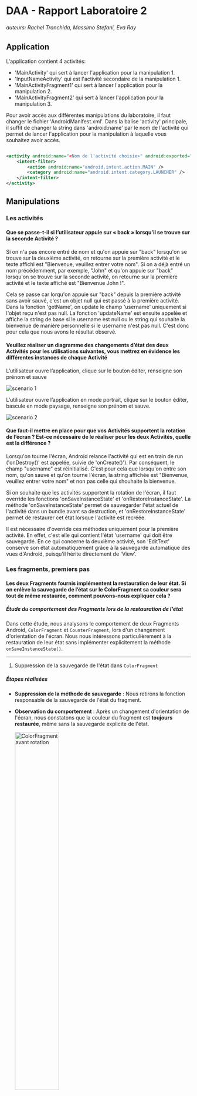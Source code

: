 # DAA - Rapport Laboratoire 2

###### auteurs: Rachel Tranchida, Massimo Stefani, Eva Ray

## Application

L'application contient 4 activités:

- 'MainActivity' qui sert à lancer l'application pour la manipulation 1.
- 'InputNameActivity' qui est l'activité secondaire de la manipulation 1.
- 'MainActivityFragment1' qui sert à lancer l'application pour la manipulation 2.
- 'MainActivityFragment2' qui sert à lancer l'application pour la manipulation 3.

Pour avoir accès aux différentes manipulations du laboratoire, il faut changer le fichier
'AndroidManifest.xml'. Dans la balise 'activity' principale, il suffit de changer la string
dans 'android:name' par le nom de l'activité qui permet de lancer l'application pour la
manipulation à laquelle vous souhaitez avoir accès.

```xml

<activity android:name="<Nom de l'activité choisie>" android:exported="true">
    <intent-filter>
        <action android:name="android.intent.action.MAIN" />
        <category android:name="android.intent.category.LAUNCHER" />
    </intent-filter>
</activity>
```

## Manipulations

### Les activités

#### Que se passe-t-il si l’utilisateur appuie sur « back » lorsqu’il se trouve sur la seconde Activité ?

Si on n'a pas encore entré de nom et qu'on appuie sur "back" lorsqu'on se trouve sur la deuxième
activité, on retourne sur la première activité et le texte affichl est "Bienvenue, veuillez entrer
votre nom". Si on a déjà entré un nom précédemment, par exemple, "John" et qu'on appuie sur "back"
lorsqu'on se trouve sur
la seconde activité, on retourne sur la première activité et le texte affiché est "Bienvenue
John !".

Cela se passe car lorqu'on appuie sur "back" depuis la première activité sans avoir sauvé, c'est
un objet null qui est passé à la première activité. Dans la fonction 'getName', on update le champ
'username' uniquement si l'objet reçu n'est pas null. La fonction 'updateName' est ensuite appelée
et affiche la string de base si le username est null ou le string qui souhaite la bienvenue de
manière
personnelle si le username n'est pas null. C'est donc pour cela que nous avons le résultat observé.

#### Veuillez réaliser un diagramme des changements d’état des deux Activités pour les utilisations suivantes, vous mettrez en évidence les différentes instances de chaque Activité

L’utilisateur ouvre l’application, clique sur le bouton éditer, renseigne son prénom et sauve

![scenario 1](/img/scenario1.png)

L’utilisateur ouvre l’application en mode portrait, clique sur le bouton éditer, bascule en 
mode paysage, renseigne son prénom et sauve.

![scenario 2](/img/scenario2.png)

#### Que faut-il mettre en place pour que vos Activités supportent la rotation de l’écran ? Est-ce nécessaire de le réaliser pour les deux Activités, quelle est la différence ?

Lorsqu'on tourne l'écran, Android relance l'activité qui est en train de run ('onDestroy()' est
appelée, suivie de 'onCreate()'). Par conséquent, le champ "username" est réinitialisé. C'est pour
cela que lorsqu'on entre son nom, qu'on sauve et qu'on tourne l'écran, la string affichée est
"Bienvenue, veuillez entrer votre nom" et non pas celle qui shouhaite la bienvenue.

Si on souhaite que les activités supportent la rotation de l'écran, il faut override les fonctions
'onSaveInstanceState' et 'onRestoreInstanceState'. La méthode 'onSaveInstanceState' permet de
sauvegarder l'état actuel de l'activité dans un bundle avant sa destruction, et
'onRestoreInstanceState' permet de restaurer cet état lorsque l'activité est recréée.

Il est nécessaire d'override ces méthodes uniquement pour la première activité. En effet,
c'est elle qui contient l'état 'username' qui doit être sauvegardé. En ce qui concerne la deuxième
activité, son 'EditText' conserve son état automatiquement grâce à la sauvegarde automatique des
vues d'Android, puisqu'il hérite directement de 'View'.

### Les fragments, premiers pas

#### Les deux Fragments fournis implémentent la restauration de leur état. Si on enlève la sauvegarde de l’état sur le ColorFragment sa couleur sera tout de même restaurée, comment pouvons-nous expliquer cela ?

##### Étude du comportement des Fragments lors de la restauration de l'état

Dans cette étude, nous analysons le comportement de deux Fragments Android, `ColorFragment` et
`CounterFragment`, lors d'un changement d'orientation de l'écran. Nous nous intéressons
particulièrement à la restauration de leur état sans implémenter explicitement la méthode
`onSaveInstanceState()`.

---

1. Suppression de la sauvegarde de l'état dans `ColorFragment`

##### Étapes réalisées

- **Suppression de la méthode de sauvegarde** : Nous retirons la fonction responsable de la
  sauvegarde de l'état du fragment.

- **Observation du comportement** : Après un changement d'orientation de l'écran, nous constatons
  que la couleur du fragment est **toujours restaurée**, même sans la sauvegarde explicite de
  l'état.

  <img src="./img/MainActivityFragment1_1.png" alt="ColorFragment avant rotation" width="50%"/>

  *ColorFragment avant rotation*

  <img src="./img/MainActivityFragment1_2.png" alt="ColorFragment après rotation" width="50%"/>

*ColorFragment après rotation*

---

2. Suppression de la sauvegarde de l'état dans `CounterFragment`

##### Étapes réalisées

- **Suppression de la méthode de sauvegarde** : De la même manière, nous supprimons la fonction de
  sauvegarde de l'état du `CounterFragment`.

- **Observation du comportement** : Après un changement d'orientation, nous remarquons que la valeur
  du compteur **n'est pas restaurée** et revient à sa valeur initiale.

  <img src="./img/MainActivityFragment1_3.png" alt="CounterFragment avant rotation" width="50%"/>

  *Avant rotation*

  <img src="./img/MainActivityFragment1_4.png" alt="CounterFragment après rotation" width="50%"/>

  *Après rotation*


3. Analyse des différences entre les deux Fragments

##### Comportements observés

- **`ColorFragment`** : La couleur est restaurée malgré l'absence de sauvegarde explicite.
- **`CounterFragment`** : Le compteur n'est pas restauré sans sauvegarde explicite.

##### Propriétés des Fragments

- **`ColorFragment`** :

    - Utilise des attributs de type `Int` pour stocker la couleur.
    - Possède trois `SeekBar` (`rSeekBar`, `gSeekBar`, `bSeekBar`) pour ajuster les composantes RGB.
    - Met à jour la couleur de fond en fonction des valeurs des `SeekBar`.

- **`CounterFragment`** :

    - Utilise un attribut de type `Int` pour stocker le compteur.
    - Affiche le compteur dans un `TextView` et l'incrémente via un `Button`.
    - Met à jour le `TextView` à chaque incrémentation du compteur.

##### Mécanisme de sauvegarde automatique des vues en Android

En Android, les vues (héritant de `View`) possédant un identifiant unique (`android:id`) et ayant la
propriété `saveEnabled` à `true` (par défaut) sauvegardent et restaurent automatiquement leur état
lors des changements de configuration.

- **Vues concernées** : `EditText`, `CheckBox`, `SeekBar`, etc.
- **Données sauvegardées** : Propriétés telles que le texte saisi, l'état coché, la progression,
  etc.

##### Application au `ColorFragment`

- **Sauvegarde automatique des `SeekBar`** :

    - Les `SeekBar` sauvegardent automatiquement leur position (`progress`).
    - Lors de la restauration, les positions sont rétablies, déclenchant les écouteurs associés.

- **Mise à jour de la couleur** :

    - `seekBarChangeListener` est appelé lors de la restauration.
    - Il met à jour la variable `color` et applique la couleur au fond du fragment.

  ```kotlin
  private val seekBarChangeListener = object : SeekBar.OnSeekBarChangeListener {

      override fun onProgressChanged(seekBar: SeekBar, value: Int, fromUser: Boolean) {
          val rComponent = Color.red(color)
          val gComponent = Color.green(color)
          val bComponent = Color.blue(color)

          color = when(seekBar) {
              rSeekBar -> Color.rgb(value, gComponent, bComponent)
              gSeekBar -> Color.rgb(rComponent, value, bComponent)
              bSeekBar -> Color.rgb(rComponent, gComponent, value)
              else -> Color.rgb(rComponent, gComponent, bComponent)
          }

          // Mise à jour de la couleur de fond
          view?.setBackgroundColor(color)
      }

      override fun onStartTrackingTouch(p0: SeekBar?) = Unit
      override fun onStopTrackingTouch(p0: SeekBar?) = Unit

  }
  ```

##### Application au `CounterFragment`

- **Absence de sauvegarde automatique** :

    - Le compteur est une variable primitive (`Int`), non liée à une vue avec sauvegarde
      automatique.
    - Sans sauvegarde explicite, sa valeur est réinitialisée lors de la recréation du fragment.

---

##### Conclusion

La différence de comportement entre les deux fragments s'explique par le mécanisme de sauvegarde
automatique des vues en Android :

- **`ColorFragment`** :

    - **Sauvegarde automatique** : Les `SeekBar` sauvegardent et restaurent automatiquement leur
      état.
    - **Mise à jour dynamique** : Le `SeekBarChangeListener` met à jour la variable `color` et la
      couleur de fond en conséquence.

- **`CounterFragment`** :

    - **Absence de sauvegarde** : Le compteur n'est pas sauvegardé automatiquement car il n'est pas
      lié à une vue.
    - **Réinitialisation** : Sans sauvegarde explicite, le compteur revient à sa valeur initiale
      après rotation.

---

#### Si nous plaçons deux fois le CounterFragment dans l’Activité, nous aurons deux instances indépendantes de celui-ci. Comment est-ce que la restauration de l’état se passe en cas de rotation de l’écran ?

Comme vu précédemment, le `CounterFragment` garde son état si la méthode `onSaveInstanceState` est
implémentée.
Si on place deux instances du `CounterFragment` dans l'activité, chaque instance aura son propre
état.
Lors d'un changement d'orientation de l'écran, chaque instance du `CounterFragment` restaurera son
propre état.
Les deux instances du `CounterFragment` sont indépendantes l'une de l'autre.

3. Références

- [Documentation officielle d'Android sur les Fragments](https://developer.android.com/guide/fragments)
- [Mécanismes de sauvegarde d'état en Android](https://developer.android.com/topic/libraries/architecture/saving-states)
- [Classe
  `SeekBar` (Android Developers)](https://developer.android.com/reference/android/widget/SeekBar)
- [Propriété `saveEnabled` de
  `View`](https://developer.android.com/reference/android/view/View#attr_android:saveEnabled)

### Le FragmentManager

#### A l’initialisation de l’Activité, comment peut-on faire en sorte que la première étape s’affiche automatiquement ?

On crée et ajoute le premier fragment à la création avec l'argument de step valant 1 seulement dans
le cas où l'activité est nouvelle et qu'il n'y a pas d'état sauvegardé. En effet, on vérifie si
`savedInstanceState` est null et c'est seulement dans ce cas que l'on ajoute le premier fragment.

#### Comment pouvez-vous faire en sorte que votre implémentation supporte la rotation de l’écran ? Nous nous intéressons en particulier au maintien de l’état de la pile de Fragments et de l’étape en cours lors de la rotation.

En cas de rotation de l’écran, Android détruit puis recrée l'activité en cours pour gérer les
nouvelles configurations. Par défaut la pile de Fragments est recréée à l’identique par le
FragmentManager, mais pas l’état interne des Fragments. Le paramètre passé aux fragments indiquant
le numéro d'étape est ce qui permet de conserver le numéro de l'étape en cours, car il ne change pas
pour un fragment donné. De plus, au `onCreate()` , on vérifie si une instance a été sauvegardée, ce
qui nous permet de conserver la cohérence de la pile en n'ajoutant pas un fragment à la création si
l'activité est restaurée et pas nouvelle.

#### Dans une transaction sur le Fragment, quelle est la différence entre les méthodes add et replace ?

`add()` :  Ajoute un fragment au conteneur. Si le conteneur possède déjà des fragments, le nouveau
fragment est ajouté par-dessus les autres, créant ainsi une pile de fragments.

`replace()` : Supprime tous les fragments existants dans le conteneur et ajoute le nouveau fragment. 


